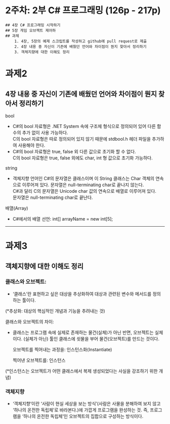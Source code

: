 # 2주차: 2부 C# 프로그래밍 (126p - 217p)
	## 4장 C# 프로그래밍 시작하기
	## 5장 게임 오브잭트 제어하
	## 과제
		1. 4장, 5장의 예제 스크립트를 작성하고 github에 pull request로 제출
		2. 4장 내용 중 자신이 기존에 배웠던 언어와 차이점이 뭔지 찾아서 정리하기
		3. 객체지향에 대한 이해도 정리

# 과제2
## 4장 내용 중 자신이 기존에 배웠던 언어와 차이점이 뭔지 찾아서 정리하기

bool
- C#의 bool 자료형은 .NET System 속에 구조체 형식으로 정의되어 있어 다른 함수의 추가 없이 사용 가능하다.\
	C의 bool 자료형은 따로 정의되어 있지 않기 때문에 stdbool.h 헤더 파일을 추가하여 사용해야 한다.
- C#의 bool 자료형은 true, false 외 다른 값으로 초기화 할 수 없다.\
	C의 bool 자료형은 true, false 외에도 char, int 형 값으로 초기화 가능하다.
    

string
- 객체지향 언어인 C#의 문자열은 클래스이며 이 String 클래스는 Char 객체의 연속으로 이루어져 있다. 문자열은 null-terminating char로 끝나지 않는다.\
	C#과 달리 C의 문자열은 Unicode char 값의 연속으로 배열로 이루어져 있다.\
	문자열은 null-terminating char로 끝난다.
    
배열(Array)
- C#에서의 배열 선언: int[] arrayName = new int[5];

---
# 과제3
## 객체지향에 대한 이해도 정리

### 클래스와 오브젝트:
- ‘클래스’란 표현하고 싶은 대상을 추상화하여 대상과 관련된 변수와 메서드를 정의하는 툴이다.

(\*추상화: 대상의 핵심적인 개념과 기능을 추려내는 것)

클래스와 오브젝트의 차이:
- 클래스는 프로그램 속에 실제로 존재하는 물건(실체)가 아닌 반면, 오브젝트는 실체이다. (실체가 아닌) 툴인 클래스에 쇳물을 부어 물건(오브젝트)를 만드는 것이다.

	오브젝트를 찍어내는 과정을: 인스턴스화(Instantiate)

	찍어낸 오브젝트를: 인스턴스

(\*인스턴스는 오브젝트가 어떤 클래스에서 복제 생성되었다는 사실을 강조하기 위한 개념)

### 객체지향
- ‘객체지향’이란 ‘사람이 현실 세상을 보는 방식’(사람은 사물을 분해하여 보지 않고 ‘하나의 온전한 독립체’로 바라본다.)에 가깝게 프로그램을 완성하는 것. 즉, 프로그램을 ‘하나의 온전한 독립체’인 오브젝트의 집합으로 구성하는 방식이다.
